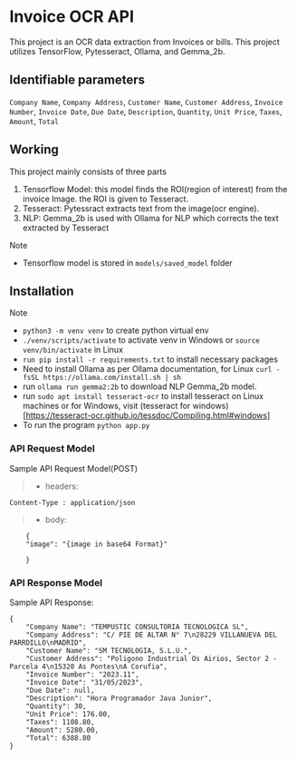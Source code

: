 # Invoice OCR API

This project is an OCR data extraction from Invoices or bills. This project utilizes TensorFlow, Pytesseract, Ollama, and Gemma_2b.

## Identifiable parameters

`Company Name`, 
`Company Address`, 
`Customer Name`, 
`Customer Address`, 
`Invoice Number`, 
`Invoice Date`, 
`Due Date`, 
`Description`, 
`Quantity`, 
`Unit Price`, 
`Taxes`, 
`Amount`, 
`Total`

## Working

This project mainly consists of three parts
1. Tensorflow Model: this model finds the ROI(region of interest) from the invoice Image. the ROI is given to Tesseract.
2. Tesseract: Pytessract extracts text from the image(ocr engine).
3. NLP: Gemma_2b is used with Ollama for NLP which corrects the text extracted by Tesseract 

> [!NOTE]
> - Tensorflow model is stored in `models/saved_model` folder

## Installation

> [!NOTE]
> - `python3 -m venv venv` to create python virtual env
> - `./venv/scripts/activate` to activate venv in Windows or `source venv/bin/activate` in Linux
> - `run pip install -r requirements.txt` to install necessary packages
> - Need to install Ollama as per Ollama documentation, for Linux `curl -fsSL https://ollama.com/install.sh | sh`
> - run `ollama run gemma2:2b` to download NLP Gemma_2b model.
> - run `sudo apt install tesseract-ocr` to install tesseract on Linux machines or for Windows, visit (tesseract for windows)[https://tesseract-ocr.github.io/tessdoc/Compiling.html#windows]
> - To run the program `python app.py`

### API Request Model

Sample API Request Model(POST)
> - headers:
```
Content-Type : application/json
```

> - body:

```
    {
    "image": "{image in base64 Format}"

    } 
```

### API Response Model

Sample API Response:

```
{
    "Company Name": "TEMPUSTIC CONSULTORIA TECNOLOGICA SL",
    "Company Address": "C/ PIE DE ALTAR N° 7\n28229 VILLANUEVA DEL PARRDILLO\nMADRID",
    "Customer Name": "SM TECNOLOGIA, S.L.U.",
    "Customer Address": "Poligono Industrial Os Airios, Sector 2 - Parcela 4\n15320 As Pontes\nA Corufia",
    "Invoice Number": "2023.11",
    "Invoice Date": "31/05/2023",
    "Due Date": null,
    "Description": "Hora Programador Java Junior",
    "Quantity": 30,
    "Unit Price": 176.00,
    "Taxes": 1108.80,
    "Amount": 5280.00,
    "Total": 6388.80
}
```

